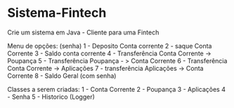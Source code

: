 # Sistema-Fintech
Crie um sistema em Java - Cliente para uma Fintech

Menu de opções: (senha)
1 - Deposito Conta corrente
2 - saque Conta Corrente
3 - Saldo conta corrente
4 - Transferência Conta Corrente ->  Poupança
5 - Transferência Poupança - > Conta Corrente
6 - Transferência Conta Corrente -> Aplicações
7 - transferência Aplicações -> Conta Corrente
8 - Saldo Geral (com senha)

Classes a serem criadas:
1 - Conta Corrente
2 - Poupança
3 - Aplicações
4 - Senha
5 - Historico (Logger)

